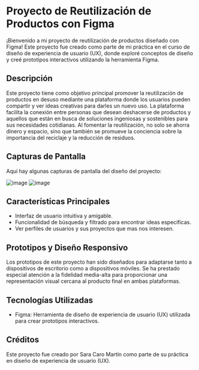 # Proyecto de Reutilización de Productos con Figma

¡Bienvenido a mi proyecto de reutilización de productos diseñado con Figma! Este proyecto fue creado como parte de mi práctica en el curso de diseño de experiencia de usuario (UX), donde exploré conceptos de diseño y creé prototipos interactivos utilizando la herramienta Figma.

## Descripción

Este proyecto tiene como objetivo principal promover la reutilización de productos en desuso mediante una plataforma donde los usuarios pueden compartir y ver ideas creativas para darles un nuevo uso. La plataforma facilita la conexión entre personas que desean deshacerse de productos y aquellos que están en busca de soluciones ingeniosas y sostenibles para sus necesidades cotidianas. Al fomentar la reutilización, no solo se ahorra dinero y espacio, sino que también se promueve la conciencia sobre la importancia del reciclaje y la reducción de residuos.

## Capturas de Pantalla

Aquí hay algunas capturas de pantalla del diseño del proyecto:

![image](https://github.com/SaraCaro/FIGMA-Proyecto-Reciclaje/assets/98116459/832d5aff-9fec-4f39-9fc7-033ace1e014b)
![image](https://github.com/SaraCaro/FIGMA-Proyecto-Reciclaje/assets/98116459/d0fbc1d8-427f-46c2-a232-d8a05eb614dc)


## Características Principales

- Interfaz de usuario intuitiva y amigable.
- Funcionalidad de búsqueda y filtrado para encontrar ideas específicas.
- Ver perfiles de usuarios y sus proyectos que mas nos interesen.

## Prototipos y Diseño Responsivo

Los prototipos de este proyecto han sido diseñados para adaptarse tanto a dispositivos de escritorio como a dispositivos móviles. Se ha prestado especial atención a la fidelidad media-alta para proporcionar una representación visual cercana al producto final en ambas plataformas.

## Tecnologías Utilizadas

- Figma: Herramienta de diseño de experiencia de usuario (UX) utilizada para crear prototipos interactivos.

## Créditos

Este proyecto fue creado por Sara Caro Martín como parte de su práctica en diseño de experiencia de usuario (UX).
